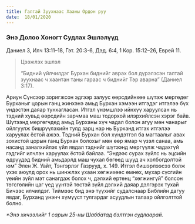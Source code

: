 ```yaml
---
title: Галтай Зуухнаас Хааны Ордон руу
date:  18/01/2020
---
```


### Энэ Долоо Хоногт Судлах Эшлэлүүд
Даниел 3, Илч 13:11–18, Гэт. 20:3-6, Дэд. 6:4, 1 Кор. 15:12–26, Еврей 11.

> <p>Цээжлэх эшлэл</p>
> “Бидний үйлчилдэг Бурхан биднийг аврах бол дүрэлзсэн галтай зуухнаас ч хаантан таны гараас ч биднийг Тэр аварна” (Даниел 3:17).

Ариун Сүнсээр зоригжсон эдгээр залуус өөрсдийнхөө шүтэж мөргөдөг Бурханыг цорын ганц жинхэнэ амьд Бурхан хэмээн итгэдэг итгэлээ бүх үндэстэн даяар тунхагласан. Итгэл үнэмшлээ ийнхүү харуулсан нь тэдний хувьд өөрсдийн зарчмаа маш тодорхой илэрхийлсэн хэрэг байв. Шүтээнд мөргөгчдөд амьд Бурханы хүч чадал болон агуу мөн чанарыг ойлгуулж бишрүүлэхийн тулд зарц нар нь Бурханд итгэх итгэлээ харуулах ёстой ажээ. Тэдний Бурхан бол хүндэтгэл ба магтаалыг авах зохистой цорын ганц Бурхан болохыг мөн өөр ямар ч үзэл санаа, амь насанд заналхийлэх үйл явдал тэднийг шүтээнд мөргүүлж чадахгүй гэдгийг илчлэн харуулах ёстой байлаа. “Эндээс сурах зүйлс нь эцсийн өдрүүдэд бидний амьдарлд маш чухал бөгөөд шууд ач холбогдолтой юм” Элен Ж. Уайт, Тэнгэрлэг Газрууд, х. 149. Итгэл бишэрлээсээ болж үхэх аюулд орох нь шинжлэх ухаан хөгжихөөс өмнөх, мухар сүсгийн үеийн зүйл мэт санагдаж болох ч, дэлхий ертөнц “хөгжингүй” болсон төгсгөлийн цаг үед үүнтэй төстэй зүйл дэлхий даяар дэлгэрэх тухай Бичээс илчилдэг. Тиймээс бид энэ түүхийг судалснаар Библийн дагуу явдаг, Бурханд үнэнч хүмүүст тулгардаг асуудлын талаар ойлголттой болно.

_*Энэ хичээлийг 1 сарын 25-ны Шаббатад бэлтгэн судлаарай._